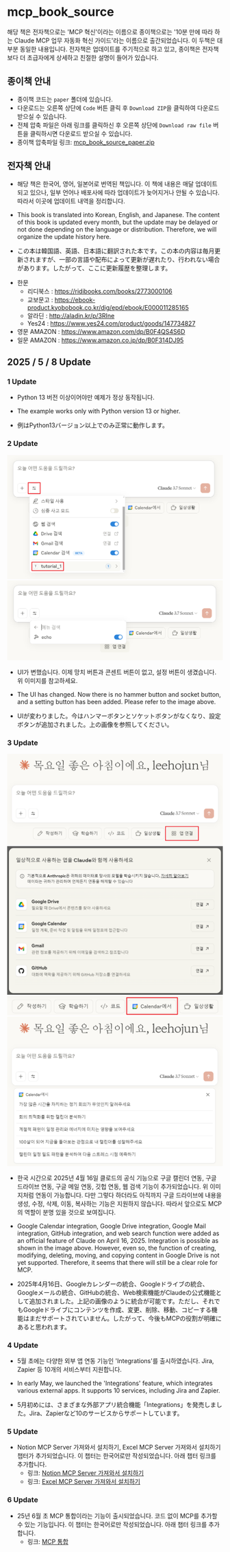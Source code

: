 # mcp_book_source

해당 책은 전자책으로는 'MCP 혁신'이라는 이름으로 종이책으로는 '10분 만에 따라 하는 Claude MCP 업무 자동화 혁신 가이드'라는 이름으로 출간되었습니다. 이 두책은 대부분 동일한 내용입니다. 전자책은 업데이트를 주기적으로 하고 있고, 종이책은 전자책보다 더 초급자에게 상세하고 친절한 설명이 들어가 있습니다.

## 종이책 안내

* 종이책 코드는 `paper` 폴더에 있습니다.
* 다운로드는 오른쪽 상단에 `Code` 버튼 클릭 후 `Download ZIP`을 클릭하여 다운로드 받으실 수 있습니다.
* 전체 압축 파일은 아래 링크를 클릭하신 후 오른쪽 상단에 `Download raw file` 버튼을 클릭하시면 다운로드 받으실 수 있습니다.
* 종이책 압축파일 링크: [mcp_book_source_paper.zip](https://github.com/weniv/mcp_book_source/blob/main/paper.zip)

## 전자책 안내

* 해당 책은 한국어, 영어, 일본어로 번역된 책입니다. 이 책에 내용은 매달 업데이트 되고 있으나, 일부 언어나 배포사에 따라 업데이트가 늦어지거나 안될 수 있습니다. 따라서 이곳에 업데이트 내역을 정리합니다.

* This book is translated into Korean, English, and Japanese. The content of this book is updated every month, but the update may be delayed or not done depending on the language or distribution. Therefore, we will organize the update history here.

* この本は韓国語、英語、日本語に翻訳された本です。この本の内容は毎月更新されますが、一部の言語や配布によって更新が遅れたり、行われない場合があります。したがって、ここに更新履歴を整理します。

- 한문
   - 리디북스 : https://ridibooks.com/books/2773000106
   - 교보문고 : https://ebook-product.kyobobook.co.kr/dig/epd/ebook/E000011285165
   - 알라딘 : http://aladin.kr/p/3RIne
   - Yes24 : https://www.yes24.com/product/goods/147734827
- 영문 AMAZON : https://www.amazon.com/dp/B0F4QS4S6D
- 일문 AMAZON : https://www.amazon.co.jp/dp/B0F314DJ95

## 2025 / 5 / 8 Update

### 1 Update

* Python 13 버전 이상이어야만 예제가 정상 동작됩니다.

* The example works only with Python version 13 or higher.

* 例はPython13バージョン以上でのみ正常に動作します。

### 2 Update

![](./resource/images/설정1.png)
![](./resource/images/설정2.png)

* UI가 변했습니다. 이제 망치 버튼과 콘센트 버튼이 없고, 설정 버튼이 생겼습니다. 위 이미지를 참고하세요.

* The UI has changed. Now there is no hammer button and socket button, and a setting button has been added. Please refer to the image above.

* UIが変わりました。今はハンマーボタンとソケットボタンがなくなり、設定ボタンが追加されました。上の画像を参照してください。

### 3 Update

![](./resource/images/연동1.png)
![](./resource/images/연동2.png)
![](./resource/images/연동3.png)
![](./resource/images/연동4.png)

* 한국 시간으로 2025년 4월 16일 클로드의 공식 기능으로 구글 캘린더 연동, 구글 드라이브 연동, 구글 메일 연동, 깃헙 연동, 웹 검색 기능이 추가되었습니다. 위 이미지처럼 연동이 가능합니다. 다만 그렇다 하더라도 아직까지 구글 드라이브에 내용을 생성, 수정, 삭제, 이동, 복사하는 기능은 지원하지 않습니다. 따라서 앞으로도 MCP의 역할이 분명 있을 것으로 보여집니다.

* Google Calendar integration, Google Drive integration, Google Mail integration, GitHub integration, and web search function were added as an official feature of Claude on April 16, 2025. Integration is possible as shown in the image above. However, even so, the function of creating, modifying, deleting, moving, and copying content in Google Drive is not yet supported. Therefore, it seems that there will still be a clear role for MCP.

* 2025年4月16日、Googleカレンダーの統合、Googleドライブの統合、Googleメールの統合、GitHubの統合、Web検索機能がClaudeの公式機能として追加されました。上記の画像のように統合が可能です。ただし、それでもGoogleドライブにコンテンツを作成、変更、削除、移動、コピーする機能はまだサポートされていません。したがって、今後もMCPの役割が明確にあると思われます。

### 4 Update

* 5월 초에는 다양한 외부 앱 연동 기능인 'Integrations'를 출시하였습니다. Jira, Zapier 등 10개의 서비스부터 지원합니다.

* In early May, we launched the 'Integrations' feature, which integrates various external apps. It supports 10 services, including Jira and Zapier.

* 5月初めには、さまざまな外部アプリ統合機能「Integrations」を発売しました。Jira、Zapierなど10のサービスからサポートしています。


### 5 Update

* Notion MCP Server 가져와서 설치하기, Excel MCP Server 가져와서 설치하기 챕터가 추가되었습니다. 이 챕터는 한국어로만 작성되었습니다. 아래 챕터 링크를 추가합니다.
    * 링크: [Notion MCP Server 가져와서 설치하기](https://paullabworkspace.notion.site/4-1-Notion-MCP-Server-1edebf76ee8a8001a12ffe15d67b1b23?pvs=4)
    * 링크: [Excel MCP Server 가져와서 설치하기](https://paullabworkspace.notion.site/4-2-Excel-MCP-Server-1edebf76ee8a80debf15c6ee230c3ca6?pvs=4)


### 6 Update
* 25년 6월 초 MCP 통합이라는 기능이 출시되었습니다. 코드 없이 MCP를 추가할 수 있는 기능입니다. 이 챕터는 한국어로만 작성되었습니다. 아래 챕터 링크를 추가합니다.
    * 링크: [MCP 통합](https://paullabworkspace.notion.site/MCP-20bebf76ee8a8078afc0ed36439ea00c?source=copy_link)